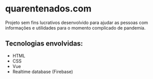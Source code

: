 # quarentenados.com
Projeto sem fins lucrativos desenvolvido para ajudar as pessoas com informações e utilidades para o momento complicado de pandemia.

## Tecnologias envolvidas:
- HTML
- CSS
- Vue
- Realtime database (Firebase)

